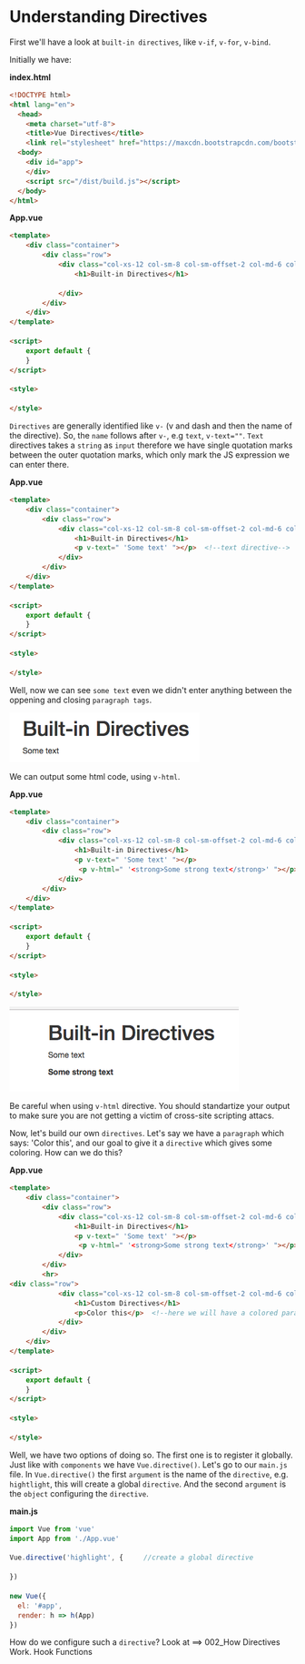 # Understanding Directives

First we'll have a look at `built-in directives`, like `v-if`, `v-for`, `v-bind`. 

Initially we have: 

**index.html**
```html
<!DOCTYPE html>
<html lang="en">
  <head>
    <meta charset="utf-8">
    <title>Vue Directives</title>
    <link rel="stylesheet" href="https://maxcdn.bootstrapcdn.com/bootstrap/3.3.7/css/bootstrap.min.css" integrity="sha384-BVYiiSIFeK1dGmJRAkycuHAHRg32OmUcww7on3RYdg4Va+PmSTsz/K68vbdEjh4u" crossorigin="anonymous"></head>
  <body>
    <div id="app">
    </div>
    <script src="/dist/build.js"></script>
  </body>
</html>
```

**App.vue**

```html
<template>
    <div class="container">
        <div class="row">
            <div class="col-xs-12 col-sm-8 col-sm-offset-2 col-md-6 col-md-offset-3">
                <h1>Built-in Directives</h1>

            </div>
        </div>
    </div>
</template>

<script>
    export default {
    }
</script>

<style>

</style>
```

`Directives` are generally identified like `v-` (v and dash and then the name of the directive). So, the `name` follows after `v-`, e.g `text`, `v-text=""`. `Text` directives takes a `string` as `input` therefore we have single quotation marks between the outer quotation marks, which only mark the JS expression we can enter there.  

**App.vue**

```html
<template>
    <div class="container">
        <div class="row">
            <div class="col-xs-12 col-sm-8 col-sm-offset-2 col-md-6 col-md-offset-3">
                <h1>Built-in Directives</h1>
                <p v-text=" 'Some text' "></p>  <!--text directive-->
            </div>
        </div>
    </div>
</template>

<script>
    export default {
    }
</script>

<style>

</style>
```
Well, now we can see `some text` even we didn't enter anything between the oppening and closing `paragraph tags`.

 ![text-directive](../text-directive.png)

We can output some html code, using `v-html`. 

**App.vue**

```html
<template>
    <div class="container">
        <div class="row">
            <div class="col-xs-12 col-sm-8 col-sm-offset-2 col-md-6 col-md-offset-3">
                <h1>Built-in Directives</h1>
                <p v-text=" 'Some text' "></p>  
                 <p v-html=" '<strong>Some strong text</strong>' "></p>  <!--html directive-->
            </div>
        </div>
    </div>
</template>

<script>
    export default {
    }
</script>

<style>

</style>
```

 ![html-directive](../html-directive.png)

 Be careful when using `v-html` directive. You should standartize your output to make sure you are not getting a victim of cross-site scripting attacs. 

 Now, let's build our own `directives`. Let's say we have a `paragraph` which says: 'Color this', and our goal to give it a `directive` which gives some coloring. How can we do this?

 **App.vue**

```html
<template>
    <div class="container">
        <div class="row">
            <div class="col-xs-12 col-sm-8 col-sm-offset-2 col-md-6 col-md-offset-3">
                <h1>Built-in Directives</h1>
                <p v-text=" 'Some text' "></p>  
                 <p v-html=" '<strong>Some strong text</strong>' "></p>  
            </div>
        </div>
        <hr>
<div class="row">
            <div class="col-xs-12 col-sm-8 col-sm-offset-2 col-md-6 col-md-offset-3">
                <h1>Custom Directives</h1>
                <p>Color this</p>  <!--here we will have a colored paragraph-->
            </div>
        </div>
    </div>
</template>

<script>
    export default {
    }
</script>

<style>

</style>
```

Well, we have two options of doing so. The first one is to register it globally. Just like with `components` we have `Vue.directive()`. Let's go to our `main.js` file. In `Vue.directive()` the first `argument` is the name of the `directive`, e.g. `hightlight`, this will create a global `directive`. And the second `argument` is the `object` configuring the `directive`.

**main.js**

```js
import Vue from 'vue'
import App from './App.vue'

Vue.directive('highlight', {     //create a global directive 

})

new Vue({
  el: '#app',
  render: h => h(App)
})
```

How do we configure such a `directive`? Look at ==> 002_How Directives Work. Hook Functions